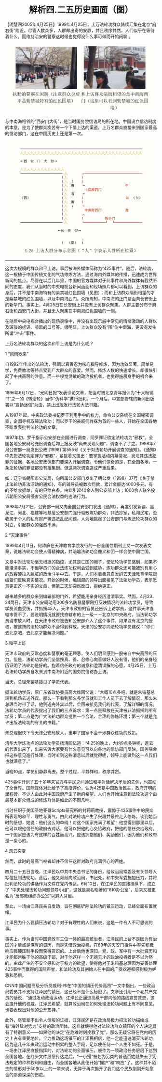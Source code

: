 <h1 align="center">解析四.二五历史画面（图）</a></h1>

【明慧网2005年4月25日】1999年4月25日，上万法轮功群众陆续汇集在北京“府右街”附近。尽管人数众多，人群却出奇的安静，并且秩序井然，人们似乎在等待着什么。而维持治安的警察这时候也觉得没什么事可做而开始闲聊 。

<div align=center>
<img src="https://github.com/zhut019111/one/blob/master/img/425/425-1-1.JPG">
</div>

与中南海相邻的“西安门大街”，是当时国务院信访局的所在地。中国设立信访制度的本意，是为了使群众疾苦有一个下情上达的渠道。上万名群众直接来到国家最高的信访部门，这在中国历史上还是第一次。


<div align=center>
<img src="https://github.com/zhut019111/one/blob/master/img/425/425-1-2.JPG">
</div>
<hr>

这次大规模的群众和平上访，事后被海外媒体简称为“425事件”。随后，法轮功，这一根植于中国传统文化的气功修炼方法，通过海内外媒体的传播，迅速成为世界新闻的焦点。尽管在以后几年里，中国的官方媒体对于此事件和海外媒体有截然不同的态度，我们从当时的中央电视台新闻画面和现场照片都可以看到，上访群众的身后，并不是中南海特有的紫禁城红色围墙（见图）；而和上访群众隔街相望的才是紫禁城的红色围墙，以及中南海西门。众所周知，中南海的正门是面向长安街上的新华门。事实上，4月25日在长安街上并没有上访群众聚集。人群主要分布于府右街和西安门大街，并且无人聚集在中南海红色围墙的一侧。

在随后中央电视台播出的现场录像中，并没有出现示威中常见的情绪激动的人群以及斑驳的标语、喧嚣的口号等。很明显，上访群众没有“围”住中南海，更没有发生所谓“冲击”事件。

上万名法轮功群众的这次和平上访是为什么呢？

1 “风雨欲来”

自1992年传出的法轮功，强调以真善忍为核心指导修炼，因为功效显著，简单易学，免费教功等特点受到广大群众的喜爱。然而，修炼人数的快速增长，却很快引起了中共高层的注意。而一些嗅觉灵敏的政治投机者，也觉得施展身手的机会来了。

1996年6月17日，“光明日报”发表评论文章，把当时被北京青年报评为“十大畅销书”之一的《转法轮》当作“伪科学”進行批判。一个月后，中宣部管辖的新闻出版署以“宣扬迷信”为由，禁止出版发行法轮大法书籍。

从1997年起，中央政法委书记罗干利用手中的权力，命令公安系统在全国秘密调查，企图寻机取缔法轮功；而以罗干的亲戚何祚庥为首的一些人，开始在全国各地不断发表批判法轮功的文章。

1997年初，罗干指示公安部在全国进行调查，网罗罪证欲定法轮功为“邪教”。全国各地公安局经充份调查后均上报反映“尚未发现问题”，调查不了了之。1998年7月公安部一局发出公政 [1998] 第555号《关于对法轮功开展调查的通知》。《通知》中先把法轮功定罪为“邪教”，紧接着又提出：要掌握活动内幕情况，发现其违法犯罪的证据，各地公安政保部门要深入开展调查。令他们惊奇的是，在全国各地，一条法轮功的罪证都没有搜集到。但这两次调查造成严重后果。

如：辽宁省朝阳市公安局，向所属公安部门发出了朝公发（1998）37号《关于禁止法轮功非法活动的通知》，有的辅导员被数次罚款，累计金额达4000多元。有的不给收据单，有的只给白条。由此引起40余人到公安部上访；1000余人联名投诉朝阳公安局侵害公民合法权益的违法行为。

1998年7月21日，公安部一局又向全国公安部门发出《通知》，再度引发新疆、黑龙江、河北、福建等地基层公安部门强行驱散炼功群众，非法抄家，私闯民宅，没收属于个人的私有财产等违法乱纪问题，人为地挑起了公安部门与炼法轮功群众的对立，引起群众的强烈不满。

2 “天津事件”

1999年4月11日，何祚庥在天津教育学院发行的一份全国性期刊上又一次发表文章，说炼法轮功会使人得精神病，并暗喻法轮功会像义和团一样会使中国亡国。

文章中对法轮功毫无根据的指控，尤其是亡国的帽子，使法轮功学员感到，如果不能澄清事实，不但学员们的合法炼功权利会受到威胁，炼功群众还可能被别有用心的政客硬拉入肮脏的政治斗争中去。于是，人们本着善意自发的去天津教育学院跟编辑们反映真实情况。开始的时候，编辑部的领导出面接见了法轮功学员，表示愿意更正这一不实的文章，但第二天却突然改口，拒绝更正。

越来越多的群众来到编辑部的门外，希望能用亲身经历澄清事实。然而，4月23、24两日，天津市公安局动用300多名防暴警察殴打反映情况的法轮功学员，导致学员流血受伤，并抓捕45人。天津市政府的官员还告诉上访学员，这件事天津直辖市管不了，要说明情况就要找直辖市的上一级－－北京的中央政府。当法轮功学员请求放人时，在天津市政府被告知公安部介入了这个事件，如果没有北京的授权，被逮捕的法轮功群众不会得到释放。天津的公安亦向法轮功学员建议：“你们去北京吧，去北京才能解决问题。”

3 和平上访

天津市政府的反常态度和警察的毫无顾忌，使人们明显感到一股来自中央高层的压力。但是，法轮功学员们坚信按真、善、忍修心向善做好人没有错，他们的亲身经历证明了法轮功是好的。抱着信任政府的诚意和澄清误解的心愿，4月25日，上万名法轮功学员自发来到中南海附近的国务院信访办上访。

当天，总理朱镕基接见了学员代表。

据法轮功学员，原广东省政协委员高大维回忆说：“大概10点多吧，就是朱镕基总理到机场去送外宾，那么一下看到那么多学员就叫工作人员下去了解情况，那么朱总理当时带了话，他到送完外宾以后，会回来接见我们的代表，了解详细的情况。法轮功学员的代表提出了我们的三点诉求：第一点是释放在天津被非法抓捕的所有学员；第二点是为广大法轮功群众提供一个合法、合理的修炼环境；第三个就是允许出版法轮功的有关的书籍。”

朱总理很快下令天津公安局放人，重申了国家不会干涉群众炼功的政策。

清华大学炼功点的法轮功学员杨清回忆道：“4.25的晚上，大约9点多钟呢，進去的代表出来了，出来告诉大家要有什么意见可以向各地的信访部门反映，国务院会把这些意见進行处理，当时听到这些消息以后就觉得呢，领导上能做到这一点我们也就满意了。”

当晚10点，学员们静静离去。整个过程，平静祥和，秩序井然。

425事件开创了五十多年来官方与平民之间通过和平对话解决矛盾的先例，也震动了全世界。国际媒体对此给予了高度评价，认为425是中国政治民主，政府开明的里程碑。不少人由此对中国政府产生了新的希望。人们也开始注意到法轮功这个由最基本群众组成的修炼群体是如此的不同凡响。

当时任职于美国圣地亚哥Scripts研究所的封莉莉教授，震惊于425事件中的民众所表现的和平、理性与勇气，由此对法轮功产生了兴趣并最终走入修炼。谈到她当时的感想，她说：他们这么的单纯！对这个国家充满了希望！他觉得到那里以后，他可以跟他信任的政府去对话，他可以把他的心交给政府，把他的信任交给政府。一个国家应该为有这样的百姓而高兴，应该拥抱他们、奖励他们，因为他们和政府是一条心的。

4 风云突变

然而，此时的最高当权者却并不信任这群对政府充满信心的百姓。

四月二十五日当晚，江泽民以中共中央总书记的身份，给政治局常委及有关领导人写信批判法轮功。此后，他又频频向政治局，书记处，和中央军委施加压力，并将批判法轮功的讲话作为文件在党内传达。6月10日，在江泽民的直接操纵下，成立了 “中央处理法轮功问题领导小组”，这就是臭名昭著的“610办公室”，后来又被更名为“反邪教组织办公室”以避人耳目。

至此，一场由江泽民亲自发动，旨在彻底铲除法轮功的镇压运动，已经全面布置就绪。

江泽民为什么要镇压法轮功？对于有理性的人们来说，这是一件令人不可思议的事。

事实上，作为当时中国党政军三位一体的最高统治者，江泽民的上台不是因为有治国的才能或是深厚的资历，而是凭借政治投机，在89年的天安门事件中率先积极响应强硬压制手段而获得赏识的。上台后他也深知，党、政、军中有一大批资历和才能都远胜于他的高级干部，对于他这样一个无德无才的政治投机者是不以为然的。由此产生的不安全感和对于权力的欲望，使得他对于朱镕基总理因为妥善处理425事件而赢得的国际声誉，和法轮功及其创始人在中国的广受欢迎都感到极为妒忌和恐惧。

CNN中国问题高级分析员威利-林在“中国的镇压代价高昂”一文中指出，一些政治局委员并不支持江泽民的镇压，这已经不是什么秘密了。文章还引用一个老共产党员的话说，“通过发动政治运动，江泽民正逼迫高级干部向他的路线宣誓效忠，这会提升他的权威。江泽民希望，就算政治局在如何处理法轮功问题上有不同意见，也要表现出对他的公开支持。”

此外，尽管拿不出令人信服的证据，江泽民还是在政治局极力把法轮功描绘成有“海外敌对势力”支持的政治团体，这样就使得他对法轮功群众镇压的个人决定具有了特别意义——如果他的决定“在危难时刻挽救了党”，那么无疑它将在党内的历史上占有重要地位。全力推动这场镇压的江泽民相信，他一定能迅速消灭法轮功。因为这几十年来政治运动中积累的整人手段，足以使任何一个人生不如死。于是，一场由江泽民直接指挥的，对法轮功的全面镇压，被作为一项政治任务层层下达到全国各地。在红头文件层层传达之后，“一小撮”被划为另类的普通百姓就失去了宪法规定的种种权利和自由，而全国各地从此便开始“拥护”和“响应”了。这种并不陌生的情形对于50岁以上的一辈来说，无异于再次揭开了我们这个民族刚刚开始愈合的那道深深的伤疤。

